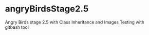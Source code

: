 # angryBirdsStage2.5
Angry Birds stage 2.5 with Class Inheritance and Images
Testing with gitbash tool